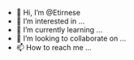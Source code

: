 - 👋 Hi, I’m @Etirnese
- 👀 I’m interested in ...
- 🌱 I’m currently learning ...
- 💞️ I’m looking to collaborate on ...
- 📫 How to reach me ...

<!---
Etirnese/Etirnese is a ✨ special ✨ repository because its `README.md` (this file) appears on your GitHub profile.
You can click the Preview link to take a look at your changes.
--->
